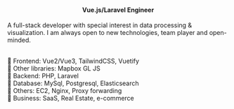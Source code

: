 <h4 align='center'>
  Vue.js/Laravel Engineer 
</h4>


<p>
A full-stack developer with special interest in data processing & visualization. I am always open to new technologies, team player and open-minded.
</p>

<br>🔸 Frontend: Vue2/Vue3, TailwindCSS, Vuetify
<br>🔸 Other libraries: Mapbox GL JS
<br>🔸 Backend: PHP, Laravel
<br>🔸 Database: MySql, Postgresql, Elasticsearch
<br>🔸 Others: EC2, Nginx, Proxy forwarding
<br>🔸 Business: SaaS, Real Estate, e-commerce
